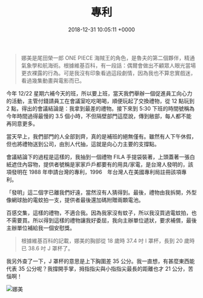 ﻿---
layout: post
title: 專利
date: 2018-12-31 10:05:11 +0000
category: [說]
tags: [同事]
---




>娜美是尾田榮一郎 ONE PIECE 海賊王的角色，是魯夫的第二個夥伴，精通氣象學和航海術。根據維基百科，有一段話：偶爾會做出不顧眾人眼光當場更衣裸露的行為。可是我沒有印象看過這段劇情，因為我也不算忠實戲迷，看過幾集動畫與電影而已。


今年 12/22 星期六補今天的班，所以要上班，當天我們舉辦一個促進員工向心力的活動，主管付錢請員工在會議室吃吃喝喝，順便玩起了交換禮物，從 12 點玩到 2 點，得出的會議結論是：我拿到最差的禮物。接下來到 5:30 下班的時間號稱為今年時間過得最慢的 3.5 個小時，不但隔壁部門這麼說，傳到敝部，每人都不能再同意更多。

<!--more-->

當天早上，我們部門的人全部到齊，真的是補班的絕無僅有。雖然有人下午休假，但也將禮物送到公司，由別人代抽，這就是向心力主要的支撐點。

會議結論下的過程是這樣的，我抽到一個禮物 FILA 手提袋裝著，上頭蓋著一張白紙遮住內容物，提供者號稱是家家戶戶都要有的用具/家電，是台灣人發明的，該項發明在 1988 年申請台灣的專利，1996　年台灣人在美國專利局註冊該項專利。

「發明」這二個字已離我們好遠，當然沒有人猜得到。最後，禮物由我拆開，外型像網球胎的電蚊拍一支，提供者最後還加碼附贈兩顆電池。

百感交集，這樣的禮物，不適合我。因為我家沒有蚊子，所以我沒買過電蚊拍，也不需要買。所以得到這樣的禮物讓我好委屈，我向主辦單位遞狀，要求補償，最後主辦單位補給我一個安慰獎。



>根據維基百科的記載，娜美的胸部從 18 歲時 37.4 吋 I 罩杯，長到 20 歲時已 38.6 吋 J 罩杯了。

我另外查了一下，J 罩杯的意思是上下胸圍差 35 公分。我一直想，有甚麼東西能代表 35 公分呢？我撐開手掌，拇指指尖與小指指尖最長的距離也才 21 公分，苦惱啊！

![娜美](/blog/assets/images/2018/onepiece.jpg "麻辣火鍋口味")